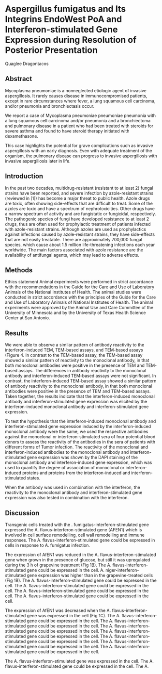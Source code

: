 # Aspergillus fumigatus and Its Integrins EndoWest PoA and Interferon-stimulated Gene Expression during Resolution of Posterior Presentation
Quaglee Dragontacos


## Abstract
Mycoplasma pneumoniae is a nonneglected etiologic agent of invasive aspergillosis. It rarely causes disease in immunocompromised patients, except in rare circumstances where fever, a lung squamous cell carcinoma, and/or pneumonia and bronchiectasis occur.

We report a case of Mycoplasma pneumoniae pneumoniae pneumonia with a lung squamous cell carcinoma and/or pneumonia and a bronchiectoma and pulmonary disease in a patient who had been treated with steroids for severe asthma and found to have steroid therapy initiated with dexamethasone.

This case highlights the potential for grave complications such as invasive aspergillosis with an early diagnosis. Even with adequate treatment of the organism, the pulmonary disease can progress to invasive aspergillosis with invasive aspergillosis later in life.


## Introduction
In the past two decades, multidrug-resistant (resistant to at least 2) fungal strains have been reported, and severe infection by azole-resistant strains (reviewed in [1]) has become a major threat to public health. Azole drugs are toxic, often showing side-effects that are difficult to treat. Some of the azoles are toxic and have a spectrum of nephrotoxicities. Other drugs have a narrow spectrum of activity and are fungistatic or fungicidal, respectively. The pathogenic species of fungi have developed resistance to at least 2 drugs, thus are often used for prophylactic treatment of patients infected with azole-resistant strains. Although azoles are used as prophylactics against infections caused by azole-resistant strains, they have side-effects that are not easily treatable. There are approximately 700,000 fungal species, which cause about 1.5 million life-threatening infections each year worldwide. The main factors associated with azole resistance are the availability of antifungal agents, which may lead to adverse effects.


## Methods
Ethics statement
Animal experiments were performed in strict accordance with the recommendations in the Guide for the Care and Use of Laboratory Animals of the National Institutes of Health. The animal studies were conducted in strict accordance with the principles of the Guide for the Care and Use of Laboratory Animals of National Institutes of Health. The animal experiments were approved by the Animal Use and Care Committee of the University of Minnesota and by the University of Texas Health Science Center at San Antonio.


## Results
We were able to observe a similar pattern of antibody reactivity to the interferon-induced TEM, TEM-based assays, and TEM-based assays (Figure 4. In contrast to the TEM-based assay, the TEM-based assay showed a similar pattern of reactivity to the monoclonal antibody, in that both monoclonal antibodies were positive in the presence of TEM and TEM-based assays. The differences in antibody reactivity to the monoclonal antibody and interferon-induced TEM-based assays were not significant. In contrast, the interferon-induced TEM-based assay showed a similar pattern of antibody reactivity to the monoclonal antibody, in that both monoclonal antibodies were positive in the presence of TEM and TEM-based assays. Taken together, the results indicate that the interferon-induced monoclonal antibody and interferon-stimulated gene expression was elicited by the interferon-induced monoclonal antibody and interferon-stimulated gene expression.

To test the hypothesis that the interferon-induced monoclonal antibody and interferon-stimulated gene expression induced by the interferon-induced monoclonal antibody were the same, we used the respective antibodies against the monoclonal or interferon-stimulated sera of four potential blood donors to assess the reactivity of the antibodies in the sera of patients with different forms of Tumor infection. The reactivity of the monoclonal and interferon-induced antibodies to the monoclonal antibody and interferon-stimulated gene expression was shown by the DAPI staining of the monoclonal antibody and interferon-induced gene expression, which was used to quantify the degree of association of monoclonal or interferon-induced proteins and proteins from the interferon-induced and interferon-stimulated states.

When the antibody was used in combination with the interferon, the reactivity to the monoclonal antibody and interferon-stimulated gene expression was also tested in combination with the interferon.


## Discussion
Transgenic cells treated with the . fumigatus-interferon-stimulated gene expressed the A. flavus-interferon-stimulated gene (AFEN1) which is involved in cell surface remodelling, cell wall remodelling and immune responses. The A. flavus-interferon-stimulated gene could be expressed in cells in response to A. fumigatus infection.

The expression of AfEN1 was reduced in the A. flavus-interferon-stimulated gene when grown in the presence of glucose, but still it was upregulated during the 3 h of grapevine treatment (Fig 1B). The A. flavus-interferon-stimulated gene could be expressed in the cell. A. niger-interferon-stimulated gene expression was higher than in the grapevine-treated cells (Fig 1B). The A. flavus-interferon-stimulated gene could be expressed in the cell. The A. flavus-interferon-stimulated gene could be expressed in the cell. The A. flavus-interferon-stimulated gene could be expressed in the cell. The A. flavus-interferon-stimulated gene could be expressed in the cell.

The expression of AfEN1 was decreased when the A. flavus-interferon-stimulated gene was expressed in the cell (Fig 1C). The A. flavus-interferon-stimulated gene could be expressed in the cell. The A. flavus-interferon-stimulated gene could be expressed in the cell. The A. flavus-interferon-stimulated gene could be expressed in the cell. The A. flavus-interferon-stimulated gene could be expressed in the cell. The A. flavus-interferon-stimulated gene could be expressed in the cell. The A. flavus-interferon-stimulated gene could be expressed in the cell. The A. flavus-interferon-stimulated gene could be expressed in the cell.

The A. flavus-interferon-stimulated gene was expressed in the cell. The A. flavus-interferon-stimulated gene could be expressed in the cell. The A.

